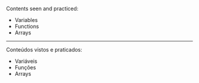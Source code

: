 Contents seen and practiced: <br>
- Variables <br>
- Functions <br>
- Arrays <br>

_________________________________________________________________

Conteúdos vistos e praticados: <br>
- Variáveis <br>
- Funções <br>
- Arrays <br>
